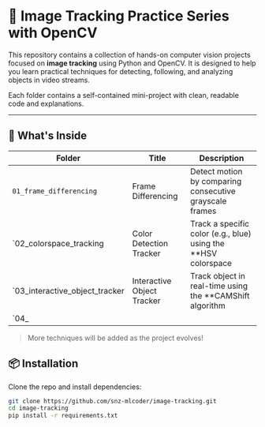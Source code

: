 # 🎯 Image Tracking Practice Series with OpenCV

This repository contains a collection of hands-on computer vision projects focused on **image tracking** using Python and OpenCV. It is designed to help you learn practical techniques for detecting, following, and analyzing objects in video streams.

Each folder contains a self-contained mini-project with clean, readable code and explanations.

---

## 🚀 What's Inside

| Folder | Title | Description |
|--------|-------|-------------|
| `01_frame_differencing` | Frame Differencing | Detect motion by comparing consecutive grayscale frames |
| `02_colorspace_tracking | Color Detection Tracker |Track a specific color (e.g., blue) using the **HSV colorspace |
| `03_interactive_object_tracker | Interactive Object Tracker | Track object in real-time using the **CAMShift algorithm |
| `04_
> More techniques will be added as the project evolves!


## 📦 Installation

Clone the repo and install dependencies:

```bash
git clone https://github.com/snz-mlcoder/image-tracking.git
cd image-tracking
pip install -r requirements.txt
